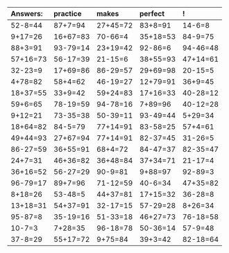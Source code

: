 | Answers: | practice | makes | perfect | ! |
| :--- | :--- | :--- | :--- | :--- |
| 52-8=44 | 87+7=94 | 27+45=72 | 83+8=91 | 14-6=8 | 
| 9+17=26 | 16+67=83 | 70-66=4 | 35+18=53 | 84-9=75 | 
| 88+3=91 | 93-79=14 | 23+19=42 | 92-86=6 | 94-46=48 | 
| 57+16=73 | 56-17=39 | 21-15=6 | 38+55=93 | 47+14=61 | 
| 32-23=9 | 17+69=86 | 86-29=57 | 29+69=98 | 20-15=5 | 
| 4+78=82 | 58+4=62 | 46-19=27 | 12+79=91 | 36+9=45 | 
| 18+37=55 | 33+9=42 | 59+24=83 | 17+16=33 | 40-28=12 | 
| 59+6=65 | 78-19=59 | 94-78=16 | 7+89=96 | 40-12=28 | 
| 9+12=21 | 73-35=38 | 50-39=11 | 93-49=44 | 5+29=34 | 
| 18+64=82 | 84-5=79 | 77+14=91 | 83-58=25 | 57+4=61 | 
| 49+44=93 | 27+67=94 | 77+14=91 | 82-37=45 | 31-26=5 | 
| 86-27=59 | 36+55=91 | 68+4=72 | 84-47=37 | 82-35=47 | 
| 24+7=31 | 46+36=82 | 36+48=84 | 37+34=71 | 21-17=4 | 
| 36+16=52 | 56-27=29 | 90-9=81 | 9+88=97 | 92-89=3 | 
| 96-79=17 | 89+7=96 | 71-12=59 | 40-6=34 | 47+35=82 | 
| 8+18=26 | 53-48=5 | 44+37=81 | 17+15=32 | 36-28=8 | 
| 13+18=31 | 54+37=91 | 32-17=15 | 57-29=28 | 8+26=34 | 
| 95-87=8 | 35-19=16 | 51-33=18 | 46+27=73 | 76-18=58 | 
| 10-7=3 | 7+28=35 | 96-18=78 | 50-36=14 | 57-9=48 | 
| 37-8=29 | 55+17=72 | 9+75=84 | 39+3=42 | 82-18=64 | 
